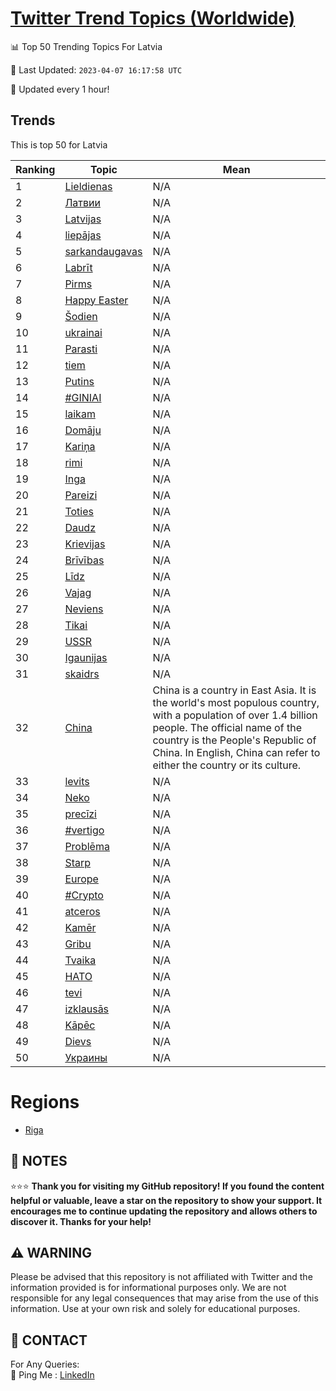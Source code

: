 [Twitter Trend Topics (Worldwide)](https://github.com/ErcinDedeoglu/Twitter-Trend-Topics)
==========


📊 Top 50 Trending Topics For Latvia

📆 Last Updated: `2023-04-07 16:17:58 UTC`

🔧 Updated every 1 hour!


## Trends

This is top 50 for Latvia

| Ranking | Topic | Mean |
| ------- | ------------ | ------------ |
| 1 | [Lieldienas](http://twitter.com/search?q=Lieldienas) | N/A |
| 2 | [Латвии](http://twitter.com/search?q=%d0%9b%d0%b0%d1%82%d0%b2%d0%b8%d0%b8) | N/A |
| 3 | [Latvijas](http://twitter.com/search?q=Latvijas) | N/A |
| 4 | [liepājas](http://twitter.com/search?q=liep%c4%81jas) | N/A |
| 5 | [sarkandaugavas](http://twitter.com/search?q=sarkandaugavas) | N/A |
| 6 | [Labrīt](http://twitter.com/search?q=Labr%c4%abt) | N/A |
| 7 | [Pirms](http://twitter.com/search?q=Pirms) | N/A |
| 8 | [Happy Easter](http://twitter.com/search?q=Happy+Easter) | N/A |
| 9 | [Šodien](http://twitter.com/search?q=%c5%a0odien) | N/A |
| 10 | [ukrainai](http://twitter.com/search?q=ukrainai) | N/A |
| 11 | [Parasti](http://twitter.com/search?q=Parasti) | N/A |
| 12 | [tiem](http://twitter.com/search?q=tiem) | N/A |
| 13 | [Putins](http://twitter.com/search?q=Putins) | N/A |
| 14 | [#GINIAI](http://twitter.com/search?q=%23GINIAI) | N/A |
| 15 | [laikam](http://twitter.com/search?q=laikam) | N/A |
| 16 | [Domāju](http://twitter.com/search?q=Dom%c4%81ju) | N/A |
| 17 | [Kariņa](http://twitter.com/search?q=Kari%c5%86a) | N/A |
| 18 | [rimi](http://twitter.com/search?q=rimi) | N/A |
| 19 | [Inga](http://twitter.com/search?q=Inga) | N/A |
| 20 | [Pareizi](http://twitter.com/search?q=Pareizi) | N/A |
| 21 | [Toties](http://twitter.com/search?q=Toties) | N/A |
| 22 | [Daudz](http://twitter.com/search?q=Daudz) | N/A |
| 23 | [Krievijas](http://twitter.com/search?q=Krievijas) | N/A |
| 24 | [Brīvības](http://twitter.com/search?q=Br%c4%abv%c4%abbas) | N/A |
| 25 | [Līdz](http://twitter.com/search?q=L%c4%abdz) | N/A |
| 26 | [Vajag](http://twitter.com/search?q=Vajag) | N/A |
| 27 | [Neviens](http://twitter.com/search?q=Neviens) | N/A |
| 28 | [Tikai](http://twitter.com/search?q=Tikai) | N/A |
| 29 | [USSR](http://twitter.com/search?q=USSR) | N/A |
| 30 | [Igaunijas](http://twitter.com/search?q=Igaunijas) | N/A |
| 31 | [skaidrs](http://twitter.com/search?q=skaidrs) | N/A |
| 32 | [China](http://twitter.com/search?q=China) | China is a country in East Asia. It is the world's most populous country, with a population of over 1.4 billion people. The official name of the country is the People's Republic of China. In English, China can refer to either the country or its culture. |
| 33 | [levits](http://twitter.com/search?q=levits) | N/A |
| 34 | [Neko](http://twitter.com/search?q=Neko) | N/A |
| 35 | [precīzi](http://twitter.com/search?q=prec%c4%abzi) | N/A |
| 36 | [#vertigo](http://twitter.com/search?q=%23vertigo) | N/A |
| 37 | [Problēma](http://twitter.com/search?q=Probl%c4%93ma) | N/A |
| 38 | [Starp](http://twitter.com/search?q=Starp) | N/A |
| 39 | [Europe](http://twitter.com/search?q=Europe) | N/A |
| 40 | [#Crypto](http://twitter.com/search?q=%23Crypto) | N/A |
| 41 | [atceros](http://twitter.com/search?q=atceros) | N/A |
| 42 | [Kamēr](http://twitter.com/search?q=Kam%c4%93r) | N/A |
| 43 | [Gribu](http://twitter.com/search?q=Gribu) | N/A |
| 44 | [Tvaika](http://twitter.com/search?q=Tvaika) | N/A |
| 45 | [НАТО](http://twitter.com/search?q=%d0%9d%d0%90%d0%a2%d0%9e) | N/A |
| 46 | [tevi](http://twitter.com/search?q=tevi) | N/A |
| 47 | [izklausās](http://twitter.com/search?q=izklaus%c4%81s) | N/A |
| 48 | [Kāpēc](http://twitter.com/search?q=K%c4%81p%c4%93c) | N/A |
| 49 | [Dievs](http://twitter.com/search?q=Dievs) | N/A |
| 50 | [Украины](http://twitter.com/search?q=%d0%a3%d0%ba%d1%80%d0%b0%d0%b8%d0%bd%d1%8b) | N/A |



# Regions

* [Riga](</Latvia/Riga.md>)



## 📝 NOTES

⭐⭐⭐ **Thank you for visiting my GitHub repository! If you found the content helpful or valuable, leave a star on the repository to show your support. It encourages me to continue updating the repository and allows others to discover it. Thanks for your help!**


## ⚠️ WARNING

Please be advised that this repository is not affiliated with Twitter and the information provided is for informational purposes only. We are not responsible for any legal consequences that may arise from the use of this information. Use at your own risk and solely for educational purposes.


## 📨 CONTACT

 For Any Queries:  
            🏓 Ping Me : [LinkedIn](https://www.linkedin.com/in/ercindedeoglu/)
